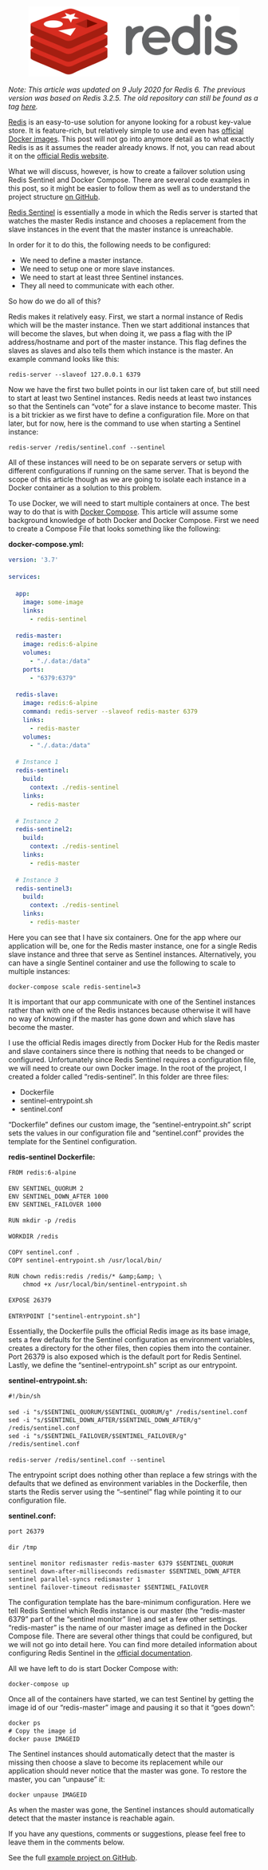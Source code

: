 <figure><a href="https://blog.alexseifert.com/wp-content/uploads/2016/11/Redis_Logo.svg"><img decoding="async" src="Redis_Logo.svg" alt="Redis"></a></figure>

*Note: This article was updated on 9 July 2020 for Redis 6. The previous version was based on Redis 3.2.5. The old repository can still be found as a tag [here](https://github.com/eiskalteschatten/Redis-Sentinel-Docker-Compose/tree/2016).*

[Redis](http://redis.io/) is an easy-to-use solution for anyone looking for a robust key-value store. It is feature-rich, but relatively simple to use and even has [official Docker images](https://hub.docker.com/_/redis/). This post will not go into anymore detail as to what exactly Redis is as it assumes the reader already knows. If not, you can read about it on the [official Redis website](http://redis.io/).

What we will discuss, however, is how to create a failover solution using Redis Sentinel and Docker Compose. There are several code examples in this post, so it might be easier to follow them as well as to understand the project structure [on GitHub](https://github.com/eiskalteschatten/Redis-Sentinel-Docker-Compose).

[Redis Sentinel](http://redis.io/topics/sentinel) is essentially a mode in which the Redis server is started that watches the master Redis instance and chooses a replacement from the slave instances in the event that the master instance is unreachable.

In order for it to do this, the following needs to be configured:

-   We need to define a master instance.
-   We need to setup one or more slave instances.
-   We need to start at least three Sentinel instances.
-   They all need to communicate with each other.

So how do we do all of this?

Redis makes it relatively easy. First, we start a normal instance of Redis which will be the master instance. Then we start additional instances that will become the slaves, but when doing it, we pass a flag with the IP address/hostname and port of the master instance. This flag defines the slaves as slaves and also tells them which instance is the master. An example command looks like this:

```shell
redis-server --slaveof 127.0.0.1 6379
```

Now we have the first two bullet points in our list taken care of, but still need to start at least two Sentinel instances. Redis needs at least two instances so that the Sentinels can “vote” for a slave instance to become master. This is a bit trickier as we first have to define a configuration file. More on that later, but for now, here is the command to use when starting a Sentinel instance:

```shell
redis-server /redis/sentinel.conf --sentinel
```

All of these instances will need to be on separate servers or setup with different configurations if running on the same server. That is beyond the scope of this article though as we are going to isolate each instance in a Docker container as a solution to this problem.

To use Docker, we will need to start multiple containers at once. The best way to do that is with [Docker Compose](https://docs.docker.com/compose/). This article will assume some background knowledge of both Docker and Docker Compose. First we need to create a Compose File that looks something like the following:

**docker-compose.yml:**

```yaml
version: '3.7'

services:

  app:
    image: some-image
    links:
      - redis-sentinel

  redis-master:
    image: redis:6-alpine
    volumes:
      - "./.data:/data"
    ports:
      - "6379:6379"

  redis-slave:
    image: redis:6-alpine
    command: redis-server --slaveof redis-master 6379
    links:
      - redis-master
    volumes:
      - "./.data:/data"

  # Instance 1
  redis-sentinel:
    build:
      context: ./redis-sentinel
    links:
      - redis-master

  # Instance 2
  redis-sentinel2:
    build:
      context: ./redis-sentinel
    links:
      - redis-master

  # Instance 3
  redis-sentinel3:
    build:
      context: ./redis-sentinel
    links:
      - redis-master
```

Here you can see that I have six containers. One for the app where our application will be, one for the Redis master instance, one for a single Redis slave instance and three that serve as Sentinel instances. Alternatively, you can have a single Sentinel container and use the following to scale to multiple instances:

```shell
docker-compose scale redis-sentinel=3
```

It is important that our app communicate with one of the Sentinel instances rather than with one of the Redis instances because otherwise it will have no way of knowing if the master has gone down and which slave has become the master.

I use the official Redis images directly from Docker Hub for the Redis master and slave containers since there is nothing that needs to be changed or configured. Unfortunately since Redis Sentinel requires a configuration file, we will need to create our own Docker image. In the root of the project, I created a folder called “redis-sentinel”. In this folder are three files:

-   Dockerfile
-   sentinel-entrypoint.sh
-   sentinel.conf

“Dockerfile” defines our custom image, the “sentinel-entrypoint.sh” script sets the values in our configuration file and “sentinel.conf” provides the template for the Sentinel configuration.

**redis-sentinel Dockerfile:**

```docker
FROM redis:6-alpine

ENV SENTINEL_QUORUM 2
ENV SENTINEL_DOWN_AFTER 1000
ENV SENTINEL_FAILOVER 1000

RUN mkdir -p /redis

WORKDIR /redis

COPY sentinel.conf .
COPY sentinel-entrypoint.sh /usr/local/bin/

RUN chown redis:redis /redis/* &amp;&amp; \
    chmod +x /usr/local/bin/sentinel-entrypoint.sh

EXPOSE 26379

ENTRYPOINT ["sentinel-entrypoint.sh"]
```

Essentially, the Dockerfile pulls the official Redis image as its base image, sets a few defaults for the Sentinel configuration as environment variables, creates a directory for the other files, then copies them into the container. Port 26379 is also exposed which is the default port for Redis Sentinel. Lastly, we define the “sentinel-entrypoint.sh” script as our entrypoint.

**sentinel-entrypoint.sh:**

```shell
#!/bin/sh

sed -i "s/$SENTINEL_QUORUM/$SENTINEL_QUORUM/g" /redis/sentinel.conf
sed -i "s/$SENTINEL_DOWN_AFTER/$SENTINEL_DOWN_AFTER/g" /redis/sentinel.conf
sed -i "s/$SENTINEL_FAILOVER/$SENTINEL_FAILOVER/g" /redis/sentinel.conf

redis-server /redis/sentinel.conf --sentinel
```

The entrypoint script does nothing other than replace a few strings with the defaults that we defined as environment variables in the Dockerfile, then starts the Redis server using the “–sentinel” flag while pointing it to our configuration file.

**sentinel.conf:**

```shell
port 26379

dir /tmp

sentinel monitor redismaster redis-master 6379 $SENTINEL_QUORUM
sentinel down-after-milliseconds redismaster $SENTINEL_DOWN_AFTER
sentinel parallel-syncs redismaster 1
sentinel failover-timeout redismaster $SENTINEL_FAILOVER
```

The configuration template has the bare-minimum configuration. Here we tell Redis Sentinel which Redis instance is our master (the “redis-master 6379” part of the “sentinel monitor” line) and set a few other settings. “redis-master” is the name of our master image as defined in the Docker Compose file. There are several other things that could be configured, but we will not go into detail here. You can find more detailed information about configuring Redis Sentinel in the [official documentation](http://redis.io/topics/sentinel).

All we have left to do is start Docker Compose with:

```shell
docker-compose up
```

Once all of the containers have started, we can test Sentinel by getting the image id of our “redis-master” image and pausing it so that it “goes down”:

```shell
docker ps
# Copy the image id
docker pause IMAGEID
```

The Sentinel instances should automatically detect that the master is missing then choose a slave to become its replacement while our application should never notice that the master was gone. To restore the master, you can “unpause” it:

```shell
docker unpause IMAGEID
```

As when the master was gone, the Sentinel instances should automatically detect that the master instance is reachable again.

If you have any questions, comments or suggestions, please feel free to leave them in the comments below.

See the full [example project on GitHub](https://github.com/eiskalteschatten/Redis-Sentinel-Docker-Compose).